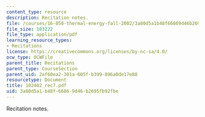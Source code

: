 ```yaml
---
content_type: resource
description: Recitation notes.
file: /courses/16-050-thermal-energy-fall-2002/3a80d5a1b48f66869d46b2695fb92fbe_102402_rec7.pdf
file_size: 103222
file_type: application/pdf
learning_resource_types:
- Recitations
license: https://creativecommons.org/licenses/by-nc-sa/4.0/
ocw_type: OCWFile
parent_title: Recitations
parent_type: CourseSection
parent_uid: 2af60ea2-301a-605f-b399-896a0de17e88
resourcetype: Document
title: 102402_rec7.pdf
uid: 3a80d5a1-b48f-6686-9d46-b2695fb92fbe
---
```

Recitation notes.